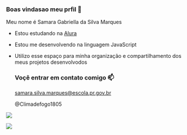 ### Boas vindasao meu prfil 💓

Meu nome é Samara Gabriella da Silva Marques

- Estou estudando na [Alura](https://www.alura.com.br)
- Estou me desenvolvendo na linguagem JavaScript
- Utilizo esse espaço para minha organização e compartilhamento dos meus projetos desenvolvodos

  ### Voçê entrar em contato comigo 📫

  samara.silva.marques@escola.pr.gov.br
  
  @Climadefogo1805

 ![](https://media.tenor.com/DxMIq9-tS5YAAAAC/milk-and-mocha-bear-couple.gif)

 ![](https://media.tenor.com/qAhiujcox_EAAAAC/peach-sad.gif)
 
